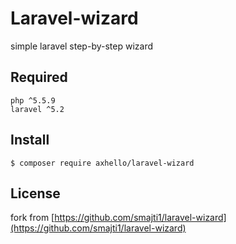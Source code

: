 # Laravel-wizard

simple laravel step-by-step wizard

## Required

    php ^5.5.9
    laravel ^5.2

## Install

    $ composer require axhello/laravel-wizard

## License

fork from  [https://github.com/smajti1/laravel-wizard](https://github.com/smajti1/laravel-wizard)